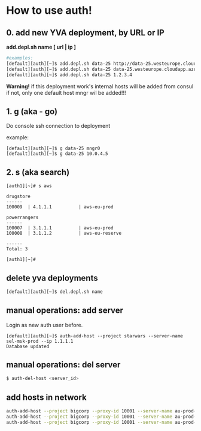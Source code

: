 # How to use auth!

## 0. add new YVA deployment, by URL or IP

**add.depl.sh name [ url | ip ]**

```bash
#examples:
[default][auth][~]$ add.depl.sh data-25 http://data-25.westeurope.cloudapp.azure.com/
[default][auth][~]$ add.depl.sh data-25 data-25.westeurope.cloudapp.azure.com
[default][auth][~]$ add.depl.sh data-25 1.2.3.4
```
**Warning!**
if this deployment work's internal hosts will be added from consul if not, only one default host mngr wil be added!!!

## 1. g  (aka - go)

Do console ssh connection to deployment

example:
```
[default][auth][~]$ g data-25 mngr0
[default][auth][~]$ g data-25 10.0.4.5
```

## 2. s  (aka search)

```
[auth1][~]# s aws

drugstore
------
100009  | 4.1.1.1          | aws-eu-prod

powerrangers
------
100007  | 3.1.1.1          | aws-eu-prod
100008  | 3.1.1.2          | aws-eu-reserve

------
Total: 3

[auth1][~]#
```

## delete yva deployments

```bash
[default][auth][~]$ del.depl.sh name
```


## manual operations: add server

Login as new auth user before.

```
[default][auth][~]$ auth-add-host --project starwars --server-name sel-msk-prod --ip 1.1.1.1
Database updated
```

## manual operations: del server

```bash
$ auth-del-host <server_id>
```

## add hosts in network

```bash
auth-add-host --project bigcorp --proxy-id 10001 --server-name au-prod-web1 --ip 192.168.1.1
auth-add-host --project bigcorp --proxy-id 10001 --server-name au-prod-web2 --ip 192.168.1.2
auth-add-host --project bigcorp --proxy-id 10001 --server-name au-prod-web3 --ip 192.168.1.3
```
